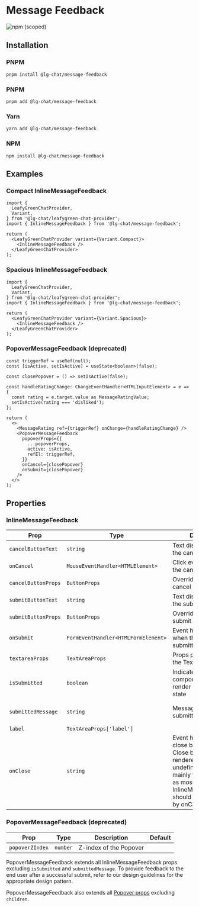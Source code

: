 # Message Feedback

![npm (scoped)](https://img.shields.io/npm/v/@lg-chat/message-feedback.svg)

## Installation

### PNPM

```shell
pnpm install @lg-chat/message-feedback
```

### PNPM

```shell
pnpm add @lg-chat/message-feedback
```

### Yarn

```shell
yarn add @lg-chat/message-feedback
```

### NPM

```shell
npm install @lg-chat/message-feedback
```

## Examples

### Compact InlineMessageFeedback

```tsx
import {
  LeafyGreenChatProvider,
  Variant,
} from '@lg-chat/leafygreen-chat-provider';
import { InlineMessageFeedback } from '@lg-chat/message-feedback';

return (
  <LeafyGreenChatProvider variant={Variant.Compact}>
    <InlineMessageFeedback />
  </LeafyGreenChatProvider>
);
```

### Spacious InlineMessageFeedback

```tsx
import {
  LeafyGreenChatProvider,
  Variant,
} from '@lg-chat/leafygreen-chat-provider';
import { InlineMessageFeedback } from '@lg-chat/message-feedback';

return (
  <LeafyGreenChatProvider variant={Variant.Spacious}>
    <InlineMessageFeedback />
  </LeafyGreenChatProvider>
);
```

### PopoverMessageFeedback (deprecated)

```tsx
const triggerRef = useRef(null);
const [isActive, setIsActive] = useState<boolean>(false);

const closePopover = () => setIsActive(false);

const handleRatingChange: ChangeEventHandler<HTMLInputElement> = e => {
  const rating = e.target.value as MessageRatingValue;
  setIsActive(rating === 'disliked');
};

return (
  <>
    <MessageRating ref={triggerRef} onChange={handleRatingChange} />
    <PopoverMessageFeedback
      popoverProps={{
        ...popoverProps,
        active: isActive,
        refEl: triggerRef,
      }}
      onCancel={closePopover}
      onSubmit={closePopover}
    />
  </>
);
```

## Properties

### InlineMessageFeedback

| Prop                | Type                                | Description                                                                                                                                                                                                   | Default                                  |
| ------------------- | ----------------------------------- | ------------------------------------------------------------------------------------------------------------------------------------------------------------------------------------------------------------- | ---------------------------------------- |
| `cancelButtonText`  | `string`                            | Text displayed inside the cancel Button                                                                                                                                                                       | `'Cancel'`                               |
| `onCancel`          | `MouseEventHandler<HTMLElement>`    | Click event handler for the cancel Button                                                                                                                                                                     |                                          |
| `cancelButtonProps` | `ButtonProps`                       | Override props for the cancel Button                                                                                                                                                                          |
| `submitButtonText`  | `string`                            | Text displayed inside the submit Button                                                                                                                                                                       |                                          |
| `submitButtonProps` | `ButtonProps`                       | Override props for the submit Button                                                                                                                                                                          |                                          |
| `onSubmit`          | `FormEventHandler<HTMLFormElement>` | Event handler called when the form is submitted                                                                                                                                                               |
| `textareaProps`     | `TextAreaProps`                     | Props passed directly to the Textarea                                                                                                                                                                         |
| `isSubmitted`       | `boolean`                           | Indicates if the component should render in its submitted state                                                                                                                                               | `false`                                  |
| `submittedMessage`  | `string`                            | Message rendered in submitted state                                                                                                                                                                           | `'Submitted! Thanks for your feedback.'` |
| `label`             | `TextAreaProps['label']`            |                                                                                                                                                                                                               |
| `onClose`           | `string`                            | Event handler called on close button click. Close button will not be rendered when undefined. This is mainly for internal use as most instances of InlineMessageFeedback should be closed solely by onCancel. |                                          |

### PopoverMessageFeedback (deprecated)

| Prop            | Type     | Description            | Default |
| --------------- | -------- | ---------------------- | ------- |
| `popoverZIndex` | `number` | Z-index of the Popover |         |

PopoverMessageFeedback extends all InlineMessageFeedback props excluding `isSubmitted` and `submittedMessage`. To provide feedback to the end user after a successful submit, refer to our design guidelines for the appropriate design pattern.

PopoverMessageFeedback also extends all [Popover props](https://github.com/mongodb/leafygreen-ui/tree/main/packages/popover) excluding `children`.
